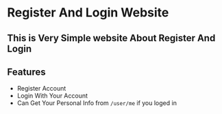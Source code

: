 # Register And Login Website

## This is Very Simple website About Register And Login


## Features

- Register Account
- Login With Your Account
- Can Get Your Personal Info from `/user/me` if you loged in
